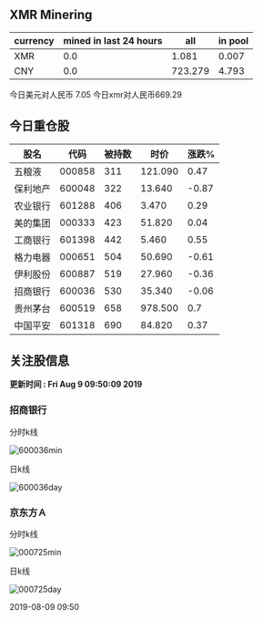 ## XMR Minering

|currency|mined in last 24 hours|all|in pool|
|---|---|---|---|
|XMR|0.0|1.081|0.007|
|CNY|0.0|723.279|4.793|

今日美元对人民币 7.05	今日xmr对人民币669.29


## 今日重仓股 

|股名|代码|被持数|时价|涨跌%|
|---|---|---|---|---|
|五粮液|000858|311|121.090|0.47|
|保利地产|600048|322|13.640|-0.87|
|农业银行|601288|406|3.470|0.29|
|美的集团|000333|423|51.820|0.04|
|工商银行|601398|442|5.460|0.55|
|格力电器|000651|504|50.690|-0.61|
|伊利股份|600887|519|27.960|-0.36|
|招商银行|600036|530|35.340|-0.06|
|贵州茅台|600519|658|978.500|0.7|
|中国平安|601318|690|84.820|0.37|

## 关注股信息
**更新时间 : Fri Aug  9 09:50:09 2019**
### 招商银行 
分时k线

![600036min](http://image.sinajs.cn/newchart/min/n/sh600036.gif)

日k线

![600036day](http://image.sinajs.cn/newchart/daily/n/sh600036.gif)

### 京东方Ａ 
分时k线

![000725min](http://image.sinajs.cn/newchart/min/n/sz000725.gif)

日k线

![000725day](http://image.sinajs.cn/newchart/daily/n/sz000725.gif)

2019-08-09 09:50